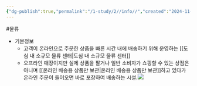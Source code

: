 ```yaml
---
{"dg-publish":true,"permalink":"/1-study/2//info//","created":"2024-11-20T21:02:28.014+09:00","updated":"2025-06-03T20:07:20.112+09:00"}
---
```


#물류


- 기본정보
	- 고객이 온라인으로 주문한 상품을 빠른 시간 내에 배송하기 위해 운영하는 [[도심 내 소규모 물류 센터\|도심 내 소규모 물류 센터]]
	- 오프라인 매장이지만 실제 상품을 팔거나 일반 소비자가 쇼핑할 수 있는 상점은 아니며 [[온라인 배송용 상품만 보관\|온라인 배송용 상품만 보관]]하고 있다가 온라인 주문이 들어오면 바로 포장하여 배송하는 시설.![](https://i.imgur.com/lmh9DbP.png)

